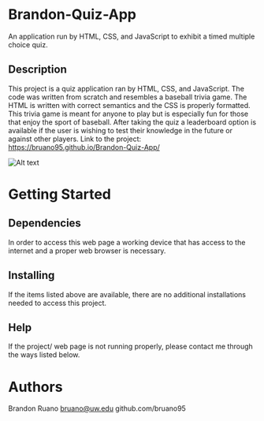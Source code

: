 # Brandon-Quiz-App
An application run by HTML, CSS, and JavaScript to exhibit a timed multiple choice quiz.

## Description
This project is a quiz application ran by HTML, CSS, and JavaScript. The code was written from scratch and resembles a baseball trivia game. The HTML is written with correct semantics and the CSS is properly formatted. This trivia game is meant for anyone to play but is especially fun for those that enjoy the sport of baseball. After taking the quiz a leaderboard option is available if the user is wishing to test their knowledge in the future or against other players.
Link to the project: https://bruano95.github.io/Brandon-Quiz-App/

![Alt text](Assets/images/PW-generator.png)

# Getting Started

## Dependencies

In order to access this web page a working device that has access to the internet and a proper web browser is necessary.

## Installing

If the items listed above are available, there are no additional installations needed to access this project.

## Help

If the project/ web page is not running properly, please contact me through the ways listed below.

# Authors

Brandon Ruano
bruano@uw.edu
github.com/bruano95